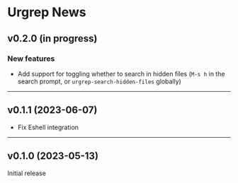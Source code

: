 # Urgrep News

## v0.2.0 (in progress)

### New features
- Add support for toggling whether to search in hidden files (`M-s h` in the
  search prompt, or `urgrep-search-hidden-files` globally)

---

## v0.1.1 (2023-06-07)

- Fix Eshell integration

---

## v0.1.0 (2023-05-13)

Initial release
